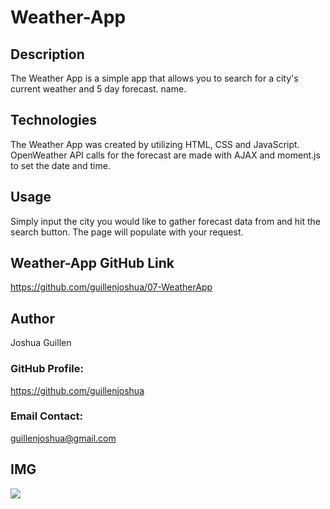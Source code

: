 # Weather-App

## Description

The Weather App is a simple app that allows you to search for a city's current weather and 5 day forecast.  name.       

## Technologies
The Weather App was created by utilizing HTML, CSS and JavaScript.  OpenWeather API calls for the forecast are made with AJAX and moment.js to set the date and time.  

## Usage

Simply input the city you would like to gather forecast data from and hit the search button.  The page will populate with your request.   

## Weather-App GitHub Link
https://github.com/guillenjoshua/07-WeatherApp

## Author
Joshua Guillen

### GitHub Profile: 
https://github.com/guillenjoshua

### Email Contact: 
guillenjoshua@gmail.com

## IMG
![](img/weather.png)